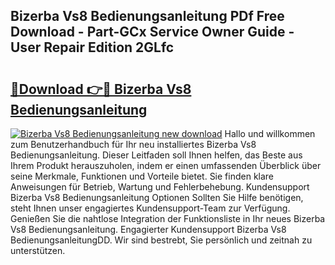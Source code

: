 ## Bizerba Vs8 Bedienungsanleitung PDf Free Download - Part-GCx Service Owner Guide - User Repair Edition 2GLfc

# <h2><a href="http://df2cc7.blite.top/?on=Bizerba+Vs8+Bedienungsanleitung">🔗Download 👉🔴 Bizerba Vs8 Bedienungsanleitung</a></h2>

[![Bizerba Vs8 Bedienungsanleitung new download](https://i.imgur.com/lujVjoI.png)](http://df2cc7.blite.top/?on=Bizerba+Vs8+Bedienungsanleitung)
Hallo und willkommen zum Benutzerhandbuch für Ihr neu installiertes Bizerba Vs8 Bedienungsanleitung. Dieser Leitfaden soll Ihnen helfen, das Beste aus Ihrem Produkt herauszuholen, indem er einen umfassenden Überblick über seine Merkmale, Funktionen und Vorteile bietet. Sie finden klare Anweisungen für Betrieb, Wartung und Fehlerbehebung. Kundensupport Bizerba Vs8 Bedienungsanleitung Optionen Sollten Sie Hilfe benötigen, steht Ihnen unser engagiertes Kundensupport-Team zur Verfügung. Genießen Sie die nahtlose Integration der Funktionsliste in Ihr neues Bizerba Vs8 Bedienungsanleitung. Engagierter Kundensupport Bizerba Vs8 BedienungsanleitungDD. Wir sind bestrebt, Sie persönlich und zeitnah zu unterstützen.
